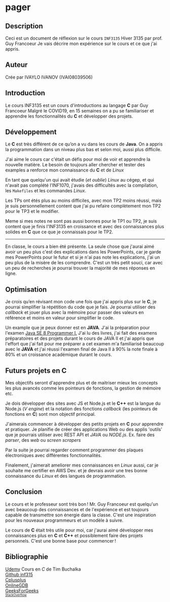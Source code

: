 
   # pager
   ## Description

   Ceci est un document de réflexion sur le cours `INF3135` Hiver 3135 par prof. Guy Francoeur
  Je vais décrire mon expérience sur le cours et ce que j'ai appris.
   ## Auteur

   Crée par IVAYLO IVANOV (IVAI08039506)

   ## Introduction
  
  Le cours INF3135 est un cours d'introductions au langage **C** par Guy Francoeur
  Malgré le COVID19, en 15 semaines on a pu se familiariser  et apprendre les fonctionnalités du **C** et développer des projets.


  ## Développement
  Le **C** est très différent de ce qu’on a vu dans les cours de **Java**. On a appris la programmation dans un niveau plus bas et selon moi, aussi plus difficile.
  
 J'ai aime le cours car c'était un défis pour moi de voir et apprendre la nouvelle matière.
 Le besoin de toujours aller chercher et tester des examples a renforce mon connaissance du **C** et de *Linux*
 
En tant que quelqu'un qui avait étudie (*et oublie*) *Linux* au cégep, et qui n'avait pas complété l’INF1070, j'avais des difficultés avec la compilation, les `Makefiles` et les commandes *Linux*.

Les TPs ont étés plus au moins difficiles, avec mon TP2 moins réussi, mais je suis personnellement content que j'ai pu refaire complètement mon TP2 pour le TP3 et le modifier.

Meme si mes notes ne sont pas aussi bonnes pour le TP1 ou TP2, je suis content que je finis l'INF3135 en croissance et avec des connaissances plus solides en **C** que ce que je connaissais pour le TP2.

***
En classe, le cours a bien été présente. La seule chose que j'aurai aimé avoir un peu plus c'est des explications dans les PowerPoints, car je garde mes PowerPoints pour le futur et si je n'ai pas note les explications, j'ai un peu plus de la misère de les comprendre.
C'est un très petit souci, car avec un peu de recherches je pourrai trouver la majorité de mes réponses en ligne.

## Optimisation
Je crois qu’en révisant mon code une fois que j'ai appris plus sur le **C**, je pourrai simplifier la répétition du code que je fais. Je pourrai utiliser des *callback* et jouer plus avec la mémoire pour passer des valeurs en référence et moins en valeur pour simplifier le code.

Un example que je peux donner est en **JAVA**. J'ai la préparation pour l'examen [Java SE 8 Programmer I.](https://education.oracle.com/java-se-8-programmer-i/pexam_1Z0-808) J'ai lu des livres, j'ai fait des examens préparatoires et des projets durant le cours de JAVA II et j'ai appris que l'effort que j'ai fait pour me préparer a cet examen m'a familiarisé beaucoup avec le **JAVA** et j'ai réussi l'examen final de Java II à 90% la note finale à 80% et un croissance académique durant le cours.


   ## Futurs projets en C
   Mes objectifs seront d'apprendre plus et de maitriser mieux les concepts les plus avancés comme les pointeurs de fonctions, la gestion de mémoire etc.

Je dois développer des sites avec JS et Node.js et le **C++** est la langue du Node.js (*V engine*)
et la notation des fonctions *callback* (les pointeurs de fonctions en **C**) sont mon objectif principal.

J'aimerais commencer à développer des petits projets en **C** pour apprendre et pratiquer. 
Je planifie de créer des applications Web ou des applis 'outils' que je pourrais utiliser avec REST API et *JAVA* ou *NODE.js*. Ex. faire des *parser*, des *web* ou *screen scrapers*

 Par la suite je pourrai regarder comment programmer des plaques électroniques avec différentes fonctionnalités.
 
Finalement, j'aimerait ameliorer mes connaissances en *Linux* aussi, car je souhaite me certifier en AWS Dev. et je devrais avoir une tres bonne connaissance du *Linux* et des langues de programmation.

   ## Conclusion
Le cours et le professeur sont très bon ! Mr. Guy Francoeur est quelqu'un avec beaucoup des connaissances et de l'expérience et est toujours capable de transmettre son énergie dans la classe. C'est une inspiration pour les nouveaux programmeurs et un modèle à suivre.

Le cours de **C** était très utile pour moi, car j'aurai aimé développer mes connaissances plus en **C** et **C++** et possiblement faire des projets personnels. C'est une bonne base pour commencer !

   ## Bibliographie
[Udemy](https://www.udemy.com/) Cours en *C* de Tim Buchalka\
[Github inf315](https://github.com/guyfrancoeur/INF3135_H2020)\
[Cplusplus](http://www.cplusplus.com/)\
[OnlineGDB](https://www.onlinegdb.com/online_c_compiler)\
[GeeksForGeeks](https://www.geeksforgeeks.org/)\
<sub><sup>[StackOverflow](https://github.com/guyfrancoeur/INF3135_H2020) </sup></sub>
</Jaifaitmespushups>
